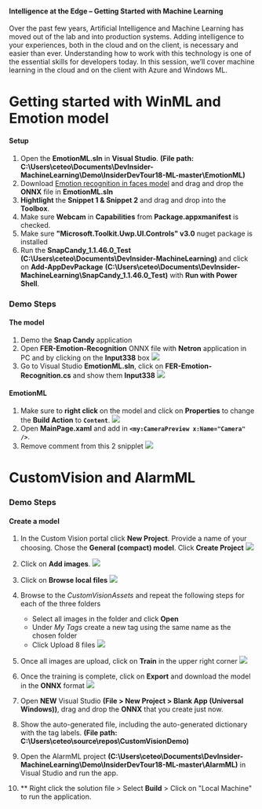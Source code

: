 #### Intelligence at the Edge – Getting Started with Machine Learning
Over the past few years, Artificial Intelligence and Machine Learning has moved out of the lab and into production systems. Adding intelligence to your experiences, both in the cloud and on the client, is necessary and easier than ever. Understanding how to work with this technology is one of the essential skills for developers today. In this session, we’ll cover machine learning in the cloud and on the client with Azure and Windows ML.

# Getting started with WinML and Emotion model
####  Setup
1. Open the **EmotionML.sln** in **Visual Studio**. **(File path: C:\Users\ceteo\Documents\DevInsider-MachineLearning\Demo\InsiderDevTour18-ML-master\EmotionML)**
2. Download [Emotion recognition in faces model](https://gallery.azure.ai/Model/Emotion-recognition-in-faces-FER) and drag and drop the **ONNX** file in **EmotionML.sln**
3. **Hightlight** the **Snippet 1 & Snippet 2** and drag and drop into the **Toolbox**.
4. Make sure **Webcam** in  **Capabilities** from **Package.appxmanifest** is checked.
5. Make sure **"Microsoft.Toolkit.Uwp.UI.Controls" v3.0** nuget package is installed
6. Run the **SnapCandy_1.1.46.0_Test** **(C:\Users\ceteo\Documents\DevInsider-MachineLearning)** and click on **Add-AppDevPackage**  **(C:\Users\ceteo\Documents\DevInsider-MachineLearning\SnapCandy_1.1.46.0_Test)** with **Run with Power Shell**.

### Demo Steps

#### The model
1. Demo the **Snap Candy** application
2. Open **FER-Emotion-Recognition** ONNX file with **Netron** application in PC and by clicking on the **Input338** box
![](https://github.com/ceteongvanness/eventdemo/blob/master/Insider%20Dev%20Tour/Image/C7.png)
3. Go to Visual Studio **EmotionML.sln**, click on **FER-Emotion-Recognition.cs** and show them **Input338**
![](https://github.com/ceteongvanness/eventdemo/blob/master/Insider%20Dev%20Tour/Image/C8.PNG)

#### EmotionML
1. Make sure to **right click** on the model and click on **Properties** to change the **Build Action** to **```Content```**.
![](https://github.com/ceteongvanness/eventdemo/blob/master/Insider%20Dev%20Tour/Image/C9.png)
2. Open **MainPage.xaml** and add in **```<my:CameraPreview x:Name="Camera" />```**.
3. Remove comment from this 2 snipplet
![](https://github.com/ceteongvanness/eventdemo/blob/master/Insider%20Dev%20Tour/Image/C11.png)

# CustomVision and AlarmML
### Demo Steps

#### Create a model
1. In the Custom Vision portal click **New Project**. Provide a name of your choosing. Chose the **General (compact) model**. Click **Create Project**
![](https://github.com/ceteongvanness/eventdemo/blob/master/Insider%20Dev%20Tour/Image/C1.png)
2. Click on **Add images**.
![](https://github.com/ceteongvanness/eventdemo/blob/master/Insider%20Dev%20Tour/Image/C2.png)
3. Click on **Browse local files**
![](https://github.com/ceteongvanness/eventdemo/blob/master/Insider%20Dev%20Tour/Image/C3.png)
4. Browse to the *CustomVisionAssets* and repeat the following steps for each of the three folders

	- Select all images in the folder and click **Open**
	- Under *My Tags* create a new tag using the same name as the chosen folder
	- Click Upload 8 files
![](https://github.com/ceteongvanness/eventdemo/blob/master/Insider%20Dev%20Tour/Image/C4.png)
5. Once all images are upload, click on **Train** in the upper right corner
![](https://github.com/ceteongvanness/eventdemo/blob/master/Insider%20Dev%20Tour/Image/C5.png)
6. Once the training is complete, click on **Export** and download the model in the **ONNX** format
![](https://github.com/ceteongvanness/eventdemo/blob/master/Insider%20Dev%20Tour/Image/C6.png)

7. Open **NEW** Visual Studio **(File > New Project > Blank App (Universal Windows))**, drag and drop the **ONNX** that you create just now.

8. Show the auto-generated file, including the auto-generated dictionary with the tag labels.
**(File path: C:\Users\ceteo\source\repos\CustomVisionDemo)**

9. Open the AlarmML project **(C:\Users\ceteo\Documents\DevInsider-MachineLearning\Demo\InsiderDevTour18-ML-master\AlarmML)** in Visual Studio and run the app.
10. ** Right click the solution file > Select **Build** > Click on "Local Machine" to run the application.

